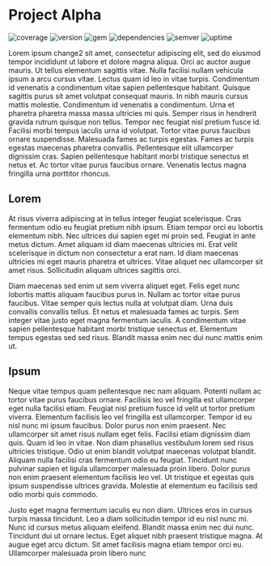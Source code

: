 # Project Alpha

![coverage](https://img.shields.io/badge/coverage-80%25-yellowgreen)
![version](https://img.shields.io/badge/version-1.2.3-blue)
![gem](https://img.shields.io/badge/gem-2.2.0-blue)
![dependencies](https://img.shields.io/badge/dependencies-out%20of%20date-orange)
![semver](https://img.shields.io/badge/semver-2.0.0-blue)
![uptime](https://img.shields.io/badge/uptime-100%25-brightgreen)

Lorem ipsum change2 sit amet, consectetur adipiscing elit, sed do eiusmod tempor incididunt ut labore et dolore magna aliqua. Orci ac auctor augue mauris. Ut tellus elementum sagittis vitae. Nulla facilisi nullam vehicula ipsum a arcu cursus vitae. Lectus quam id leo in vitae turpis. Condimentum id venenatis a condimentum vitae sapien pellentesque habitant. Quisque sagittis purus sit amet volutpat consequat mauris. In nibh mauris cursus mattis molestie. Condimentum id venenatis a condimentum. Urna et pharetra pharetra massa massa ultricies mi quis. Semper risus in hendrerit gravida rutrum quisque non tellus. Tempor nec feugiat nisl pretium fusce id. Facilisi morbi tempus iaculis urna id volutpat. Tortor vitae purus faucibus ornare suspendisse. Malesuada fames ac turpis egestas. Fames ac turpis egestas maecenas pharetra convallis. Pellentesque elit ullamcorper dignissim cras. Sapien pellentesque habitant morbi tristique senectus et netus et. Ac tortor vitae purus faucibus ornare. Venenatis lectus magna fringilla urna porttitor rhoncus.

## Lorem

At risus viverra adipiscing at in tellus integer feugiat scelerisque. Cras fermentum odio eu feugiat pretium nibh ipsum. Etiam tempor orci eu lobortis elementum nibh. Nec ultrices dui sapien eget mi proin sed. Feugiat in ante metus dictum. Amet aliquam id diam maecenas ultricies mi. Erat velit scelerisque in dictum non consectetur a erat nam. Id diam maecenas ultricies mi eget mauris pharetra et ultrices. Vitae aliquet nec ullamcorper sit amet risus. Sollicitudin aliquam ultrices sagittis orci.

Diam maecenas sed enim ut sem viverra aliquet eget. Felis eget nunc lobortis mattis aliquam faucibus purus in. Nullam ac tortor vitae purus faucibus. Vitae semper quis lectus nulla at volutpat diam. Urna duis convallis convallis tellus. Et netus et malesuada fames ac turpis. Sem integer vitae justo eget magna fermentum iaculis. A condimentum vitae sapien pellentesque habitant morbi tristique senectus et. Elementum tempus egestas sed sed risus. Blandit massa enim nec dui nunc mattis enim ut.

## Ipsum

Neque vitae tempus quam pellentesque nec nam aliquam. Potenti nullam ac tortor vitae purus faucibus ornare. Facilisis leo vel fringilla est ullamcorper eget nulla facilisi etiam. Feugiat nisl pretium fusce id velit ut tortor pretium viverra. Elementum facilisis leo vel fringilla est ullamcorper. Tempor id eu nisl nunc mi ipsum faucibus. Dolor purus non enim praesent. Nec ullamcorper sit amet risus nullam eget felis. Facilisi etiam dignissim diam quis. Quam id leo in vitae. Non diam phasellus vestibulum lorem sed risus ultricies tristique. Odio ut enim blandit volutpat maecenas volutpat blandit. Aliquam nulla facilisi cras fermentum odio eu feugiat. Tincidunt nunc pulvinar sapien et ligula ullamcorper malesuada proin libero. Dolor purus non enim praesent elementum facilisis leo vel. Ut tristique et egestas quis ipsum suspendisse ultrices gravida. Molestie at elementum eu facilisis sed odio morbi quis commodo.

Justo eget magna fermentum iaculis eu non diam. Ultrices eros in cursus turpis massa tincidunt. Leo a diam sollicitudin tempor id eu nisl nunc mi. Nunc id cursus metus aliquam eleifend. Blandit massa enim nec dui nunc. Tincidunt dui ut ornare lectus. Eget aliquet nibh praesent tristique magna. At augue eget arcu dictum. Sit amet facilisis magna etiam tempor orci eu. Ullamcorper malesuada proin libero nunc 